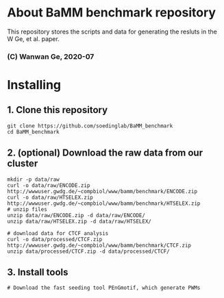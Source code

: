 # About BaMM benchmark repository

This repository stores the scripts and data for generating the resluts in the W Ge, et al. paper.

### (C) Wanwan Ge, 2020-07

# Installing

## 1. Clone this repository

    git clone https://github.com/soedinglab/BaMM_benchmark
    cd BaMM_benchmark

## 2. (optional) Download the raw data from our cluster

    mkdir -p data/raw
    curl -o data/raw/ENCODE.zip  http://wwwuser.gwdg.de/~compbiol/www/bamm/benchmark/ENCODE.zip
    curl -o data/raw/HTSELEX.zip  http://wwwuser.gwdg.de/~compbiol/www/bamm/benchmark/HTSELEX.zip
    # unzip files
    unzip data/raw/ENCODE.zip -d data/raw/ENCODE/
    unzip data/raw/HTSELEX.zip -d data/raw/HTSELEX/

    # download data for CTCF analysis
    curl -o data/processed/CTCF.zip  http://wwwuser.gwdg.de/~compbiol/www/bamm/benchmark/CTCF.zip
    unzip data/processed/CTCF.zip -d data/processed/CTCF/

## 3. Install tools

    # Download the fast seeding tool PEnGmotif, which generate PWMs
    




    

